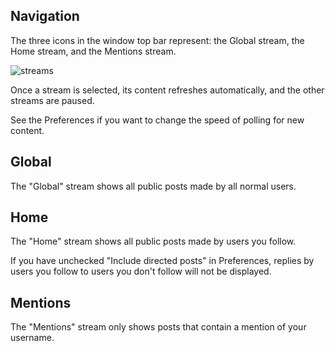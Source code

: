 ## Navigation

The three icons in the window top bar represent: the Global stream, the Home stream, and the Mentions stream.

![streams](https://monosnap.com/file/4h1PFsg5LOKgUCR1GyGgwHkqjMIHMg.png)

Once a stream is selected, its content refreshes automatically, and the other streams are paused.

See the Preferences if you want to change the speed of polling for new content.

## Global

The "Global" stream shows all public posts made by all normal users.

## Home

The "Home" stream shows all public posts made by users you follow.

If you have unchecked "Include directed posts" in Preferences, replies by users you follow to users you don't follow will not be displayed.

## Mentions

The "Mentions" stream only shows posts that contain a mention of your username.





